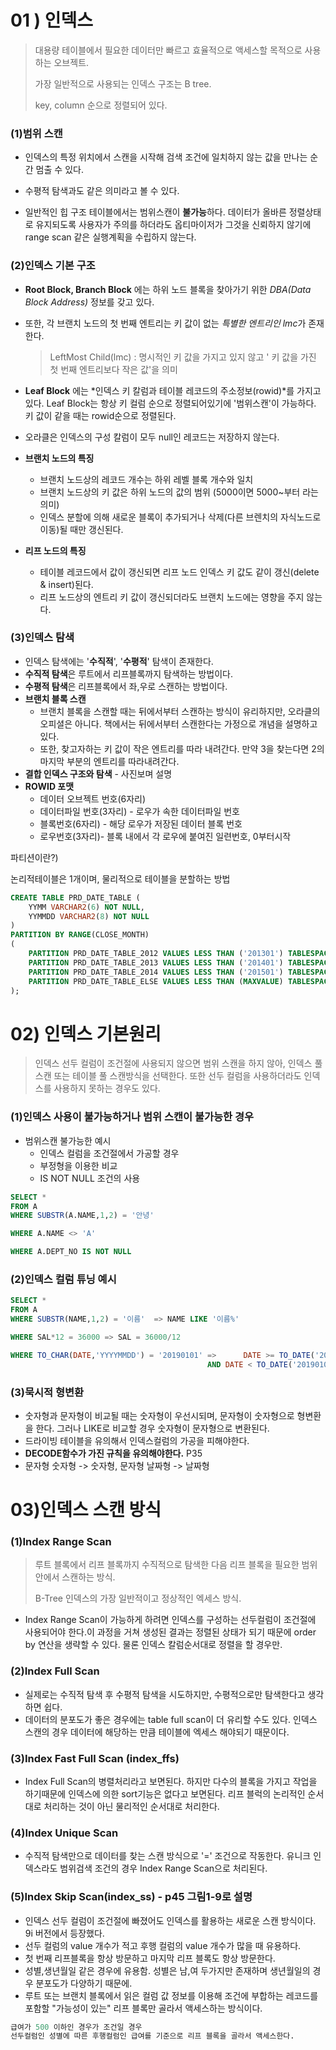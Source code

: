 # **01 ) 인덱스**

> 대용량 테이블에서 필요한 데이터만 빠르고 효율적으로 액세스할 목적으로 사용하는 오브젝트.
>
> 가장 일반적으로 사용되는 인덱스 구조는 B tree.
>
> key, column 순으로 정렬되어 있다.

### (1)범위 스캔

- 인덱스의 특정 위치에서 스캔을 시작해 검색 조건에 일치하지 않는 값을 만나는 순간 멈출 수 있다.

- 수평적 탐색과도 같은 의미라고 볼 수 있다.

- 일반적인 힙 구조 테이블에서는 범위스캔이 **불가능**하다. 데이터가 올바른 정렬상태로 유지되도록 사용자가 주의를 하더라도 옵티마이저가 그것을 신뢰하지 않기에 range scan 같은 실행계획을 수립하지 않는다.

  

### (2)인덱스 기본 구조

- **Root Block, Branch Block** 에는 하위 노드 블록을 찾아가기 위한 *DBA(Data Block Address)* 정보를 갖고 있다.

- 또한, 각 브랜치 노드의 첫 번째 엔트리는 키 값이 없는 *특별한 엔트리인 lmc*가 존재한다.

  > LeftMost Child(lmc) : 명시적인 키 값을 가지고 있지 않고 ' 키 값을 가진 첫 번째 엔트리보다 작은 값'을 의미

  

- **Leaf Block** 에는 *인덱스 키 칼럼과 테이블 레코드의 주소정보(rowid)*를 가지고 있다. Leaf Block는 항상 키 컬럼 순으로 정렬되어있기에 '범위스캔'이 가능하다. 키 값이 같을 때는 rowid순으로 정렬된다.

- 오라클은 인덱스의 구성 칼럼이 모두 null인 레코드는 저장하지 않는다.

- **브랜치 노드의 특징**

  - 브랜치 노드상의 레코드 개수는 하위 레벨 블록 개수와 일치
  - 브랜치 노드상의 키 값은 하위 노드의 값의 범위 (5000이면 5000~부터 라는 의미)
  - 인덱스 분할에 의해 새로운 블록이 추가되거나 삭제(다른 브렌치의 자식노드로 이동)될 때만 갱신된다.

- **리프 노드의 특징**

  - 테이블 레코드에서 값이 갱신되면 리프 노드 인덱스 키 값도 같이 갱신(delete & insert)된다. 
  - 리프 노드상의 엔트리 키 값이 갱신되더라도 브랜치 노드에는 영향을 주지 않는다.

  

### (3)인덱스 탐색

- 인덱스 탐색에는 '**수직적**', '**수평적**' 탐색이 존재한다.
- **수직적 탐색**은 루트에서 리프블록까지 탐색하는 방법이다.
- **수평적 탐색**은 리프블록에서 좌,우로 스캔하는 방법이다. 
- **브랜치 블록 스캔**
  - 브랜치 블록을 스캔할 때는 뒤에서부터 스캔하는 방식이 유리하지만, 오라클의 오피셜은 아니다. 책에서는 뒤에서부터 스캔한다는 가정으로 개념을 설명하고있다.
  - 또한, 찾고자하는 키 값이 작은 엔트리를 따라 내려간다. 만약 3을 찾는다면 2의 마지막 부분의 엔트리를 따라내려간다.
- **결합 인덱스 구조와 탐색** - 사진보며 설명
- **ROWID 포맷**
  - 데이터 오브젝트 번호(6자리)
  - 데이터파일 번호(3자리) - 로우가 속한 데이터파일 번호
  - 블록번호(6자리) - 해당 로우가 저장된 데이터 블록 번호
  - 로우번호(3자리)- 블록 내에서 각 로우에 붙여진 일련번호, 0부터시작

파티션이란?)

논리적테이블은 1개이며, 물리적으로 테이블을 분할하는 방법

```sql
CREATE TABLE PRD_DATE_TABLE (
    YYMM VARCHAR2(6) NOT NULL,
    YYMMDD VARCHAR2(8) NOT NULL
)
PARTITION BY RANGE(CLOSE_MONTH)
(
    PARTITION PRD_DATE_TABLE_2012 VALUES LESS THAN ('201301') TABLESPACE PRD_USER,
    PARTITION PRD_DATE_TABLE_2013 VALUES LESS THAN ('201401') TABLESPACE PRD_USER,
    PARTITION PRD_DATE_TABLE_2014 VALUES LESS THAN ('201501') TABLESPACE PRD_USER,   
    PARTITION PRD_DATE_TABLE_ELSE VALUES LESS THAN (MAXVALUE) TABLESPACE PRD_USER
);
```

# **02) 인덱스 기본원리**

> 인덱스 선두 컬럼이 조건절에 사용되지 않으면 범위 스캔을 하지 않아, 인덱스 풀 스캔 또는 테이블 풀 스캔방식을 선택한다. 또한 선두 컬럼을 사용하더라도 인덱스를 사용하지 못하는 경우도 있다.

### (1)인덱스 사용이 불가능하거나 범위 스캔이 불가능한 경우 

- 범위스캔 불가능한 예시
  - 인덱스 컬럼을 조건절에서 가공할 경우
  - 부정형을 이용한 비교
  - IS NOT NULL 조건의 사용

```sql
SELECT *
FROM A
WHERE SUBSTR(A.NAME,1,2) = '안녕'

WHERE A.NAME <> 'A' 

WHERE A.DEPT_NO IS NOT NULL
```

### (2)인덱스 컬럼 튜닝 예시

```SQL
SELECT *
FROM A 
WHERE SUBSTR(NAME,1,2) = '이름'  => NAME LIKE '이름%'

WHERE SAL*12 = 36000 => SAL = 36000/12

WHERE TO_CHAR(DATE,'YYYYMMDD') = '20190101' =>      DATE >= TO_DATE('20190101','YYYYMMDD')
											AND DATE < TO_DATE('20190101','YYYYMMDD')+1

```

### (3)묵시적 형변환

- 숫자형과 문자형이 비교될 때는 숫자형이 우선시되며, 문자형이 숫자형으로 형변환을 한다. 그러나 LIKE로 비교할 경우 숫자형이 문자형으로 변환된다.
- 드라이빙 테이블을 유의해서 인덱스컬럼의 가공을 피해야한다.
- **DECODE함수가 가진 규칙을 유의해야한다.** P35
- 문자형 숫자형 -> 숫자형, 문자형 날짜형 -> 날짜형

# 03)인덱스 스캔 방식

### (1)Index Range Scan

> 루트 블록에서 리프 블록까지 수직적으로 탐색한 다음 리프 블록을 필요한 범위안에서 스캔하는 방식.
>
> B-Tree 인덱스의 가장 일반적이고 정상적인 엑세스 방식.

- Index Range Scan이 가능하게 하려면 인덱스를 구성하는 선두컬럼이 조건절에 사용되어야 한다.이 과정을 거쳐 생성된 결과는 정렬된 상태가 되기 때문에 order by 연산을 생략할 수 있다. 물론 인덱스 칼럼순서대로 정렬을 할 경우만.

### (2)Index Full Scan

- 실제로는 수직적 탐색 후 수평적 탐색을 시도하지만, 수평적으로만 탐색한다고 생각하면 쉽다.
- 데이터의 분포도가 좋은 경우에는 table full scan이 더 유리할 수도 있다. 인덱스 스캔의 경우 데이터에 해당하는 만큼 테이블에 엑세스 해야되기 때문이다.

### (3)Index  Fast Full Scan (index_ffs)

- Index Full Scan의 병렬처리라고 보면된다. 하지만 다수의 블록을 가지고 작업을 하기때문에 인덱스에 의한 sort기능은 없다고 보면된다. 리프 블럭의 논리적인 순서대로 처리하는 것이 아닌 물리적인 순서대로 처리한다.

### (4)Index Unique Scan

- 수직적 탐색만으로 데이터를 찾는 스캔 방식으로 '=' 조건으로 작동한다. 유니크 인덱스라도 범위검색 조건의 경우 Index Range Scan으로 처리된다.

### (5)Index Skip Scan(index_ss) - p45 그림1-9로 설명

- 인덱스 선두 컬럼이 조건절에 빠졌어도 인덱스를 활용하는 새로운 스캔 방식이다. 9i 버전에서 등장했다.
- 선두 컬럼의 value 개수가 적고 후행 컬럼의 value 개수가 많을 때 유용하다.
- 첫 번째 리프블록을 항상 방문하고 마지막 리프 블록도 항상 방문한다.
- 성별,생년월일 같은 경우에 유용함. 성별은 남,여 두가지만 존재하며 생년월일의 경우 분포도가 다양하기 때문에.
- 루트 또는 브랜치 블록에서 읽은 컬럼 값 정보를 이용해 조건에 부합하는 레코드를 포함할 "가능성이 있는" 리프 블록만 골라서 액세스하는 방식이다.

```sql
급여가 500 이하인 경우가 조건일 경우
선두컬럼인 성별에 따른 후행컬럼인 급여를 기준으로 리프 블록을 골라서 액세스한다.
```

